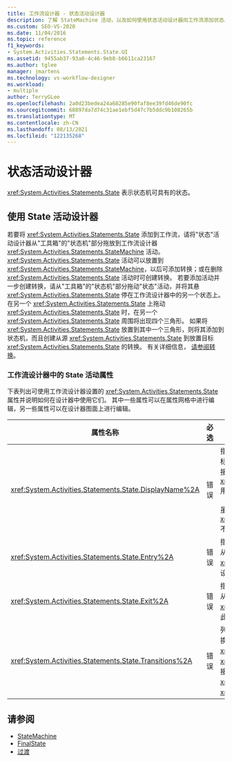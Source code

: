 ```yaml
---
title: 工作流设计器 - 状态活动设计器
description: 了解 StateMachine 活动，以及如何使用状态活动设计器向工作流添加状态。
ms.custom: SEO-VS-2020
ms.date: 11/04/2016
ms.topic: reference
f1_keywords:
- System.Activities.Statements.State.UI
ms.assetid: 9455ab37-93a0-4c46-9eb8-b6611ca23167
ms.author: tglee
manager: jmartens
ms.technology: vs-workflow-designer
ms.workload:
- multiple
author: TerryGLee
ms.openlocfilehash: 2a0d23bedea24a68285e90faf8ee39fd46de90fc
ms.sourcegitcommit: 68897da7d74c31ae1ebf5d47c7b5ddc9b108265b
ms.translationtype: MT
ms.contentlocale: zh-CN
ms.lasthandoff: 08/13/2021
ms.locfileid: "122135268"
---
```

# <a name="state-activity-designer"></a>状态活动设计器

<xref:System.Activities.Statements.State> 表示状态机可具有的状态。

## <a name="using-the-state-activity-designer"></a>使用 State 活动设计器

若要将 <xref:System.Activities.Statements.State> 添加到工作流，请将"状态"活动设计器从"工具箱"的"状态机"部分拖放到工作流设计器 <xref:System.Activities.Statements.StateMachine> 活动。 <xref:System.Activities.Statements.State> 活动可以放置到 <xref:System.Activities.Statements.StateMachine>，以后可添加转换；或在删除 <xref:System.Activities.Statements.State> 活动时可创建转换。 若要添加活动并一步创建转换，请从"工具箱"的"状态机"部分拖动"状态"活动，并将其悬 <xref:System.Activities.Statements.State> 停在工作流设计器中的另一个状态上。    在另一个 <xref:System.Activities.Statements.State> 上拖动 <xref:System.Activities.Statements.State> 时，在另一个 <xref:System.Activities.Statements.State> 周围将出现四个三角形。 如果将 <xref:System.Activities.Statements.State> 放置到其中一个三角形，则将其添加到状态机，而且创建从源 <xref:System.Activities.Statements.State> 到放置目标 <xref:System.Activities.Statements.State> 的转换。 有关详细信息， [请参阅转换](../workflow-designer/transition-activity-designer.md)。

### <a name="state-activity-properties-in-the-workflow-designer"></a>工作流设计器中的 State 活动属性

下表列出可使用工作流设计器设置的 <xref:System.Activities.Statements.State> 属性并说明如何在设计器中使用它们。 其中一些属性可以在属性网格中进行编辑，另一些属性可以在设计器图面上进行编辑。

|属性名称|必选|使用情况|
|-|--------------|-|
|<xref:System.Activities.Statements.State.DisplayName%2A>|错误|指定 <xref:System.Activities.Statements.State> 活动设计器在标头中的友好名称。 默认值为 **State**。 可以在属性网格或直接在活动设计器的标头中编辑该值。 <xref:System.Activities.Statements.State.DisplayName%2A> 用于痕迹导航，后者显示在工作流设计器顶部。<br /><br /> 虽然 <xref:System.Activities.Statements.State.DisplayName%2A> 不是绝对必需的，但最好使用该属性。|
|<xref:System.Activities.Statements.State.Entry%2A>|错误|指定在转换到此状态时发生的操作。 展开活动后，可以通过从"工具箱"拖动活动，将其拖放到状态 <xref:System.Activities.Statements.State> **中的"条目"部分来** 设置此值。 |
|<xref:System.Activities.Statements.State.Exit%2A>|错误|指定在从此状态转换时发生的操作。 展开活动后，可以通过从"工具箱"拖动活动，将其拖放到状态中的" <xref:System.Activities.Statements.State> **退出"** 部分来设置此值。 |
|<xref:System.Activities.Statements.State.Transitions%2A>|错误|列出源自 <xref:System.Activities.Statements.State> 的可能转换。 列表中的每个项有一个指向关联的 <xref:System.Activities.Statements.Transition> 和目标 <xref:System.Activities.Statements.State> 的链接。 单击此链接会将设计器切换到 <xref:System.Activities.Statements.Transition> 或 <xref:System.Activities.Statements.State> 的扩展视图。|

## <a name="see-also"></a>请参阅

- [StateMachine](../workflow-designer/statemachine-activity-designer.md)
- [FinalState](../workflow-designer/finalstate-activity-designer.md)
- [过渡](../workflow-designer/transition-activity-designer.md)
